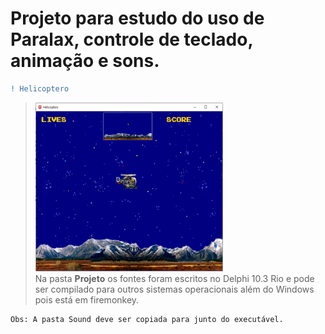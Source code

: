 # Projeto para estudo do uso de Paralax, controle de teclado, animação e sons.

```diff 
! Helicoptero
```

> <img src="https://github.com/CyberRocha/Helicoptero/blob/main/Projeto/Helicoptero.png?raw=true" width="300" height="270"><br>
> Na pasta <b>Projeto</b> os fontes foram escritos no Delphi 10.3 Rio e pode ser compilado para outros sistemas operacionais além do Windows pois está em firemonkey.
```
Obs: A pasta Sound deve ser copiada para junto do executável.
```
